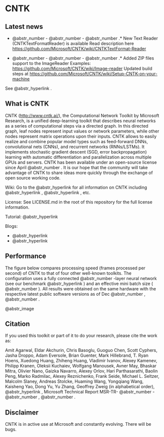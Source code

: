 # CNTK

## Latest news

  * @abstr_number - @abstr_number - @abstr_number .* New Text Reader (CNTKTextFormatReader) is available Read description here https://github.com/Microsoft/CNTK/wiki/CNTKTextFormat-Reader

  * @abstr_number - @abstr_number - @abstr_number .* Added ZIP files support to the ImageReader Examples: https://github.com/Microsoft/CNTK/wiki/Image-reader Updated build steps at https://github.com/Microsoft/CNTK/wiki/Setup-CNTK-on-your-machine




See @abstr_hyperlink .

## What is CNTK

CNTK (http://www.cntk.ai/), the Computational Network Toolkit by Microsoft Research, is a unified deep-learning toolkit that describes neural networks as a series of computational steps via a directed graph. In this directed graph, leaf nodes represent input values or network parameters, while other nodes represent matrix operations upon their inputs. CNTK allows to easily realize and combine popular model types such as feed-forward DNNs, convolutional nets (CNNs), and recurrent networks (RNNs/LSTMs). It implements stochastic gradient descent (SGD, error backpropagation) learning with automatic differentiation and parallelization across multiple GPUs and servers. CNTK has been available under an open-source license since April @abstr_number . It is our hope that the community will take advantage of CNTK to share ideas more quickly through the exchange of open source working code.

Wiki: Go to the @abstr_hyperlink for all information on CNTK including @abstr_hyperlink , @abstr_hyperlink , etc.

License: See LICENSE.md in the root of this repository for the full license information.

Tutorial: @abstr_hyperlink 

Blogs: 

  * @abstr_hyperlink 
  * @abstr_hyperlink 



## Performance

The figure below compares processing speed (frames processed per second) of CNTK to that of four other well-known toolkits. The configuration uses a fully connected @abstr_number -layer neural network (see our benchmark @abstr_hyperlink ) and an effective mini batch size ( @abstr_number ). All results were obtained on the same hardware with the respective latest public software versions as of Dec @abstr_number , @abstr_number .

@abstr_image 

## Citation

If you used this toolkit or part of it to do your research, please cite the work as:

Amit Agarwal, Eldar Akchurin, Chris Basoglu, Guoguo Chen, Scott Cyphers, Jasha Droppo, Adam Eversole, Brian Guenter, Mark Hillebrand, T. Ryan Hoens, Xuedong Huang, Zhiheng Huang, Vladimir Ivanov, Alexey Kamenev, Philipp Kranen, Oleksii Kuchaiev, Wolfgang Manousek, Avner May, Bhaskar Mitra, Olivier Nano, Gaizka Navarro, Alexey Orlov, Hari Parthasarathi, Baolin Peng, Marko Radmilac, Alexey Reznichenko, Frank Seide, Michael L. Seltzer, Malcolm Slaney, Andreas Stolcke, Huaming Wang, Yongqiang Wang, Kaisheng Yao, Dong Yu, Yu Zhang, Geoffrey Zweig (in alphabetical order), @abstr_hyperlink , Microsoft Technical Report MSR-TR- @abstr_number - @abstr_number , @abstr_number .

## Disclaimer

CNTK is in active use at Microsoft and constantly evolving. There will be bugs.
